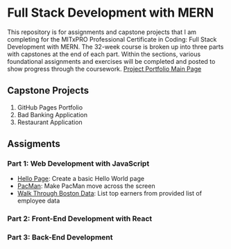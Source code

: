 # Full Stack Development with MERN

This repository is for assignments and capstone projects that I am completing for the MITxPRO Professional Certificate in Coding: Full Stack Development with MERN. The 32-week course is broken up into three parts with capstones at the end of each part. Within the sections, various foundational assignments and exercises will be completed and posted to show progress through the coursework.
[Project Portfolio Main Page](https://jasonrahm00.github.io/)

## Capstone Projects

1. GitHub Pages Portfolio
2. Bad Banking Application
3. Restaurant Application

## Assigments

### Part 1: Web Development with JavaScript

- [Hello Page](https://jasonrahm00.github.io/part1/hello/index.html): Create a basic Hello World page
- [PacMan](https://jasonrahm00.github.io/part1/pac-man/index.html): Make PacMan move across the screen
- [Walk Through Boston Data](https://jasonrahm00.github.io/part1/pac-man/index.html): List top earners from provided list of employee data

### Part 2: Front-End Development with React

### Part 3: Back-End Development

